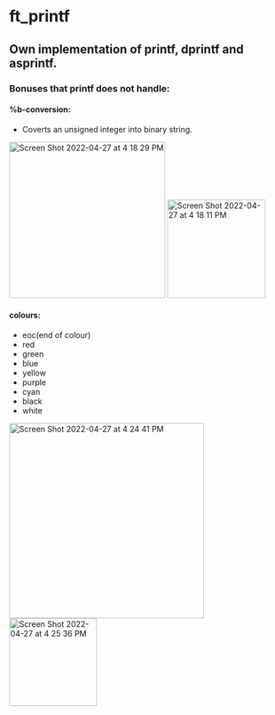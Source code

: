 # ft_printf

## Own implementation of printf, dprintf and asprintf.

### Bonuses that printf does not handle:

#### %b-conversion:
- Coverts an unsigned integer into binary string.
<img width="281" alt="Screen Shot 2022-04-27 at 4 18 29 PM" src="https://user-images.githubusercontent.com/88145164/165527008-421e79d1-559b-4e20-9fbd-a67008536f03.png">
<img width="177" alt="Screen Shot 2022-04-27 at 4 18 11 PM" src="https://user-images.githubusercontent.com/88145164/165527020-4f1c0d26-078e-4f8c-b70c-56a14d9838df.png">

#### colours:
- eoc(end of colour)
- red
- green
- blue
- yellow
- purple
- cyan
- black
- white
<img width="351" alt="Screen Shot 2022-04-27 at 4 24 41 PM" src="https://user-images.githubusercontent.com/88145164/165528227-042b1abb-b05a-4206-ad75-068ea14fd073.png">
<img width="158" alt="Screen Shot 2022-04-27 at 4 25 36 PM" src="https://user-images.githubusercontent.com/88145164/165528345-f60e587d-a8fc-41bc-b00e-46ac79bb0a39.png">


